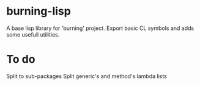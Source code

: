 burning-lisp
============

A base lisp library for 'burning' project. Export basic CL symbols and adds some usefull utilities.


To do
============

Split to sub-packages
Split generic's and method's lambda lists